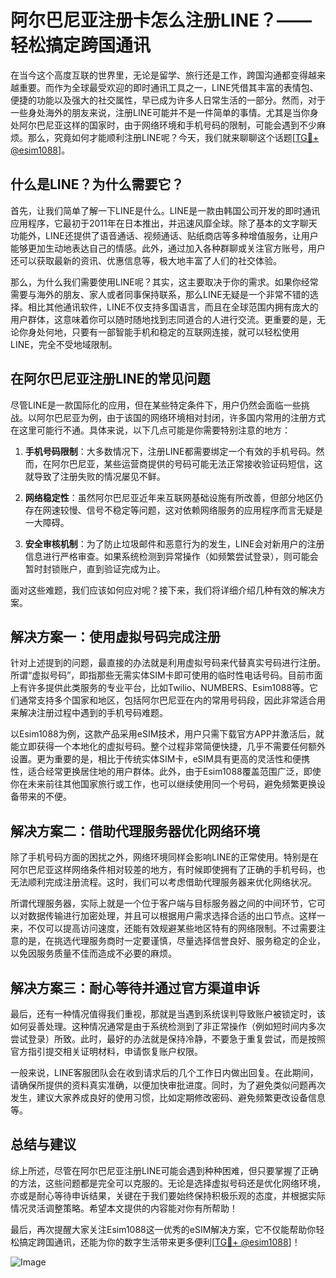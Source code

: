 # 阿尔巴尼亚注册卡怎么注册LINE？——轻松搞定跨国通讯

在当今这个高度互联的世界里，无论是留学、旅行还是工作，跨国沟通都变得越来越重要。而作为全球最受欢迎的即时通讯工具之一，LINE凭借其丰富的表情包、便捷的功能以及强大的社交属性，早已成为许多人日常生活的一部分。然而，对于一些身处海外的朋友来说，注册LINE可能并不是一件简单的事情。尤其是当你身处阿尔巴尼亚这样的国家时，由于网络环境和手机号码的限制，可能会遇到不少麻烦。那么，究竟如何才能顺利注册LINE呢？今天，我们就来聊聊这个话题[[TG💪+ @esim1088](https://t.me/s/esim1088)]。

## 什么是LINE？为什么需要它？

首先，让我们简单了解一下LINE是什么。LINE是一款由韩国公司开发的即时通讯应用程序，它最初于2011年在日本推出，并迅速风靡全球。除了基本的文字聊天功能外，LINE还提供了语音通话、视频通话、贴纸商店等多种增值服务，让用户能够更加生动地表达自己的情感。此外，通过加入各种群聊或关注官方账号，用户还可以获取最新的资讯、优惠信息等，极大地丰富了人们的社交体验。

那么，为什么我们需要使用LINE呢？其实，这主要取决于你的需求。如果你经常需要与海外的朋友、家人或者同事保持联系，那么LINE无疑是一个非常不错的选择。相比其他通讯软件，LINE不仅支持多国语言，而且在全球范围内拥有庞大的用户群体，这意味着你可以随时随地找到志同道合的人进行交流。更重要的是，无论你身处何地，只要有一部智能手机和稳定的互联网连接，就可以轻松使用LINE，完全不受地域限制。

## 在阿尔巴尼亚注册LINE的常见问题

尽管LINE是一款国际化的应用，但在某些特定条件下，用户仍然会面临一些挑战。以阿尔巴尼亚为例，由于该国的网络环境相对封闭，许多国内常用的注册方式在这里可能行不通。具体来说，以下几点可能是你需要特别注意的地方：

1. **手机号码限制**：大多数情况下，注册LINE都需要绑定一个有效的手机号码。然而，在阿尔巴尼亚，某些运营商提供的号码可能无法正常接收验证码短信，这就导致了注册失败的情况屡见不鲜。
   
2. **网络稳定性**：虽然阿尔巴尼亚近年来互联网基础设施有所改善，但部分地区仍存在网速较慢、信号不稳定等问题，这对依赖网络服务的应用程序而言无疑是一大障碍。
   
3. **安全审核机制**：为了防止垃圾邮件和恶意行为的发生，LINE会对新用户的注册信息进行严格审查。如果系统检测到异常操作（如频繁尝试登录），则可能会暂时封锁账户，直到验证完成为止。

面对这些难题，我们应该如何应对呢？接下来，我们将详细介绍几种有效的解决方案。

## 解决方案一：使用虚拟号码完成注册

针对上述提到的问题，最直接的办法就是利用虚拟号码来代替真实号码进行注册。所谓“虚拟号码”，即指那些无需实体SIM卡即可使用的临时性电话号码。目前市面上有许多提供此类服务的专业平台，比如Twilio、NUMBERS、Esim1088等。它们通常支持多个国家和地区，包括阿尔巴尼亚在内的常用号码段，因此非常适合用来解决注册过程中遇到的手机号码难题。

以Esim1088为例，这款产品采用eSIM技术，用户只需下载官方APP并激活后，就能立即获得一个本地化的虚拟号码。整个过程非常简便快捷，几乎不需要任何额外设置。更为重要的是，相比于传统实体SIM卡，eSIM具有更高的灵活性和便携性，适合经常更换居住地的用户群体。此外，由于Esim1088覆盖范围广泛，即使你在未来前往其他国家旅行或工作，也可以继续使用同一个号码，避免频繁更换设备带来的不便。

## 解决方案二：借助代理服务器优化网络环境

除了手机号码方面的困扰之外，网络环境同样会影响LINE的正常使用。特别是在阿尔巴尼亚这样网络条件相对较差的地方，有时候即使拥有了正确的手机号码，也无法顺利完成注册流程。这时，我们可以考虑借助代理服务器来优化网络状况。

所谓代理服务器，实际上就是一个位于客户端与目标服务器之间的中间环节，它可以对数据传输进行加密处理，并且可以根据用户需求选择合适的出口节点。这样一来，不仅可以提高访问速度，还能有效规避某些地区特有的网络限制。不过需要注意的是，在挑选代理服务商时一定要谨慎，尽量选择信誉良好、服务稳定的企业，以免因服务质量不佳而造成不必要的麻烦。

## 解决方案三：耐心等待并通过官方渠道申诉

最后，还有一种情况值得我们重视，那就是当遇到系统误判导致账户被锁定时，该如何妥善处理。这种情况通常是由于系统检测到了非正常操作（例如短时间内多次尝试登录）所致。此时，最好的办法就是保持冷静，不要急于重复尝试，而是按照官方指引提交相关证明材料，申请恢复账户权限。

一般来说，LINE客服团队会在收到请求后的几个工作日内做出回复。在此期间，请确保所提供的资料真实准确，以便加快审批进度。同时，为了避免类似问题再次发生，建议大家养成良好的使用习惯，比如定期修改密码、避免频繁更改设备信息等。

## 总结与建议

综上所述，尽管在阿尔巴尼亚注册LINE可能会遇到种种困难，但只要掌握了正确的方法，这些问题都是完全可以克服的。无论是选择虚拟号码还是优化网络环境，亦或是耐心等待申诉结果，关键在于我们要始终保持积极乐观的态度，并根据实际情况灵活调整策略。希望本文提供的内容能对你有所帮助！

最后，再次提醒大家关注Esim1088这一优秀的eSIM解决方案，它不仅能帮助你轻松搞定跨国通讯，还能为你的数字生活带来更多便利[[TG💪+ @esim1088](https://t.me/s/esim1088)]！ 

![Image](https://i.postimg.cc/4NQfJmqS/Snipaste-2025-05-13-00-14-12.png)